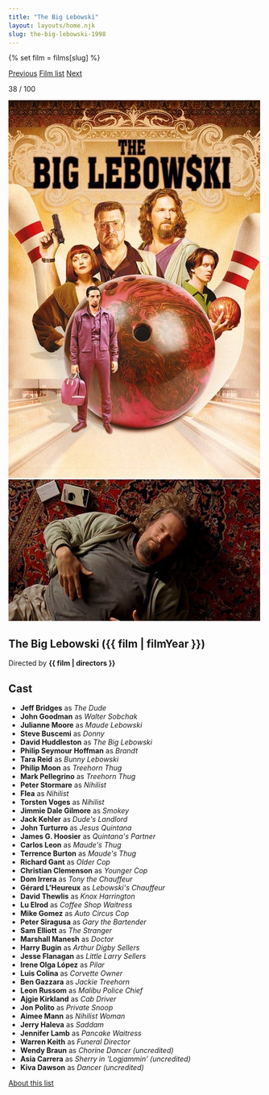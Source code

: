 ```yaml
---
title: "The Big Lebowski"
layout: layouts/home.njk
slug: the-big-lebowski-1998
---
```


{% set film = films[slug] %}

<nav class="films">
  <a class="prev" href="../good-will-hunting-1997">Previous</a>
  <a href="../">Film list</a>
  <a class="next" href="../ghost-dog-the-way-of-the-samurai-1999">Next</a>
</nav>

<p>38 / 100</p>

<article class="film">
  <div class="backdrop-and-poster">
    <img class="poster" src="../films/posters/the-big-lebowski-1998.jpg" alt="">
    <img class="backdrop" src="../films/backdrops/the-big-lebowski-1998.jpg" alt="">
  </div>

  <h1>The Big Lebowski ({{ film | filmYear }})</h1>

  

  <p class="director">
    Directed by <strong>{{ film | directors }}</strong>
  </p>


  <h2>
    Cast
  </h2>
  <ul>
            <li><strong>Jeff Bridges</strong> as <em>The Dude</em></li>
        <li><strong>John Goodman</strong> as <em>Walter Sobchak</em></li>
        <li><strong>Julianne Moore</strong> as <em>Maude Lebowski</em></li>
        <li><strong>Steve Buscemi</strong> as <em>Donny</em></li>
        <li><strong>David Huddleston</strong> as <em>The Big Lebowski</em></li>
        <li><strong>Philip Seymour Hoffman</strong> as <em>Brandt</em></li>
        <li><strong>Tara Reid</strong> as <em>Bunny Lebowski</em></li>
        <li><strong>Philip Moon</strong> as <em>Treehorn Thug</em></li>
        <li><strong>Mark Pellegrino</strong> as <em>Treehorn Thug</em></li>
        <li><strong>Peter Stormare</strong> as <em>Nihilist</em></li>
        <li><strong>Flea</strong> as <em>Nihilist</em></li>
        <li><strong>Torsten Voges</strong> as <em>Nihilist</em></li>
        <li><strong>Jimmie Dale Gilmore</strong> as <em>Smokey</em></li>
        <li><strong>Jack Kehler</strong> as <em>Dude's Landlord</em></li>
        <li><strong>John Turturro</strong> as <em>Jesus Quintana</em></li>
        <li><strong>James G. Hoosier</strong> as <em>Quintana's Partner</em></li>
        <li><strong>Carlos Leon</strong> as <em>Maude's Thug</em></li>
        <li><strong>Terrence Burton</strong> as <em>Maude's Thug</em></li>
        <li><strong>Richard Gant</strong> as <em>Older Cop</em></li>
        <li><strong>Christian Clemenson</strong> as <em>Younger Cop</em></li>
        <li><strong>Dom Irrera</strong> as <em>Tony the Chauffeur</em></li>
        <li><strong>Gérard L'Heureux</strong> as <em>Lebowski's Chauffeur</em></li>
        <li><strong>David Thewlis</strong> as <em>Knox Harrington</em></li>
        <li><strong>Lu Elrod</strong> as <em>Coffee Shop Waitress</em></li>
        <li><strong>Mike Gomez</strong> as <em>Auto Circus Cop</em></li>
        <li><strong>Peter Siragusa</strong> as <em>Gary the Bartender</em></li>
        <li><strong>Sam Elliott</strong> as <em>The Stranger</em></li>
        <li><strong>Marshall Manesh</strong> as <em>Doctor</em></li>
        <li><strong>Harry Bugin</strong> as <em>Arthur Digby Sellers</em></li>
        <li><strong>Jesse Flanagan</strong> as <em>Little Larry Sellers</em></li>
        <li><strong>Irene Olga López</strong> as <em>Pilar</em></li>
        <li><strong>Luis Colina</strong> as <em>Corvette Owner</em></li>
        <li><strong>Ben Gazzara</strong> as <em>Jackie Treehorn</em></li>
        <li><strong>Leon Russom</strong> as <em>Malibu Police Chief</em></li>
        <li><strong>Ajgie Kirkland</strong> as <em>Cab Driver</em></li>
        <li><strong>Jon Polito</strong> as <em>Private Snoop</em></li>
        <li><strong>Aimee Mann</strong> as <em>Nihilist Woman</em></li>
        <li><strong>Jerry Haleva</strong> as <em>Saddam</em></li>
        <li><strong>Jennifer Lamb</strong> as <em>Pancake Waitress</em></li>
        <li><strong>Warren Keith</strong> as <em>Funeral Director</em></li>
        <li><strong>Wendy Braun</strong> as <em>Chorine Dancer (uncredited)</em></li>
        <li><strong>Asia Carrera</strong> as <em>Sherry in 'Logjammin' (uncredited)</em></li>
        <li><strong>Kiva Dawson</strong> as <em>Dancer (uncredited)</em></li>
  </ul>
</article>
<footer>
  <a href="../about">About this list</a>
</footer>
